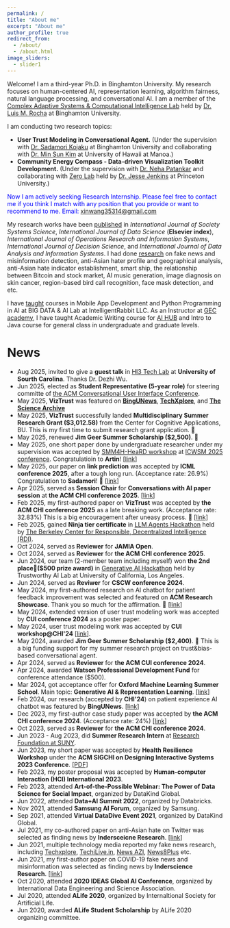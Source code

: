 ```yaml
---
permalink: /
title: "About me"
excerpt: "About me"
author_profile: true
redirect_from: 
  - /about/
  - /about.html
image_sliders:
  - slider1
---
```


Welcome! I am a third-year Ph.D. in Binghamton University. My research focuses on human-centered AI, representation learning, algorithm fairness, natural language processing, and conversational AI. I am a member of the [Complex Adaptive Systems & Computational Intelligence Lab](https://casci.binghamton.edu/casci.php) held by [Dr. Luis M. Rocha](https://casci.binghamton.edu/) at Binghamton University. 

I am conducting two research topics:
* __User Trust Modeling in Conversational Agent.__ (Under the supervision with [Dr. Sadamori Kojaku](https://skojaku.github.io/) at Binghamton University and collaborating with [Dr. Min Sun Kim](https://sci.manoa.hawaii.edu/min-sun-kim/) at University of Hawaii at Manoa.)
* __Community Energy Compass - Data-driven Visualization Toolkit Development.__ (Under the supervision with [Dr. Neha Patankar](https://patankarneha.wixsite.com/home) and collaborating with [Zero Lab](https://zero.lab.princeton.edu/) held by [Dr. Jesse Jenkins](https://environmenthalfcentury.princeton.edu/experts/jesse-jenkins) at Princeton University.)

<!---
Before that, I was a COVID-19 research team leader in the [BIG DATA & AI Lab](https://intelrabbit.com/research-projects/) at [IntelligentRabbit LLC](https://intelrabbit.com/services/). Besides, I was a machine learning engineer at Tianjin Value Fair Technology Inc in China for NLP-based financial application development for public company annual reports in 2017. I have earned my master's degree in Data Science in 2018 and a bachelor's degree in Industrial Engineering at Aeronautical Engineering direction in 2014. I am also a Data Science volunteer at [DataKind Global](https://www.datakind.org/), having served [Goolge AI Impact Challenge](https://impactchallenge.withgoogle.com/techforsocialgood) in 2019 and [data.org Growth and Recovery Challenge for COVID-19](https://data.org/initiatives/challenge/) in 2020.
In 2016, I achieved a certification from Google Developer StudyJams on Android mobile app in Java.
-->

<span style="color:blue">Now I am actively seeking Research Internship. Please feel free to contact me if you think I match with any position that you provide or want to recommend to me. Email: xinwang35314@gmail.com</span>

My research works have been [published](publications) in
*International Journal of Society Systems Science*, *International Journal of Data Science* (**Elsevier index**),
*International Journal of Operations Research and Information Systems*,
*International Journal of Decision Science*, and
*International Journal of Data Analysis and Information Systems*. 
I had done [research](research) on fake news and misinformation detection, anti-Asian hater profile and geographical 
analysis, anti-Asian hate indicator establishment, smart ship, the relationship between Bitcoin and stock market,
AI music generation, image diagnosis on skin cancer, region-based bird call recognition, face mask detection, and etc. 

I have [taught](teaching) courses in Mobile App Development and Python Programming in AI at BIG DATA & AI Lab at IntelligentRabbit LLC.
As an Instructor at [GEC academy](https://www.gecacademy.com/), I have taught Academic Writing course for [AI HUB](https://www.gecacademy.com/ai-hub) and Intro to Java course for general class in undergraduate and graduate levels. 

# News
* Aug 2025, invited to give a __guest talk__ in [HI3 Tech Lab](https://sites.google.com/view/wudezhi/research?authuser=0) at __University of Sourth Carolina__. Thanks Dr. Dezhi Wu.
* Jun 2025, elected as __Student Representative (5-year role)__ for steering committe of [the ACM Conversational User Interface Conference](https://cui.acm.org/2025/).
* May 2025, __VizTrust__ was featured on [__BingUNews__](https://www.binghamton.edu/news/story/5570/how-much-do-we-trust-chatbots-new-tool-from-binghamton-university-makes-it-easier-to-gauge), [__TechXplore__](https://techxplore.com/news/2025-05-chatbots-tool-easier-gauge.html), and [__The Science Archive__](https://thesciencearchive.org/2503-07279v1/)
* May 2025, __VizTrust__ successfully landed __Multidisciplinary Summer Research Grant ($3,012.58)__ from the Center for
Cognitive Applications, BU. This is my first time to submit research grant application. 🎉
* May 2025, renewed __Jim Geer Summer Scholarship ($2,500)__. 🎉
* May 2025, one short paper done by undergraduate researcher under my supervision was accepted by [SMM4H-HeaRD workshop](https://healthlanguageprocessing.org/smm4h-2025/) at [ICWSM 2025 conference](https://www.icwsm.org/2025/index.html). Congratulatioin to __Artin__! [[link](https://at2a.github.io/BingAster-ICWSM25/)]
* May 2025, our paper on __link prediction__ was accepted by __ICML conference 2025__, after a tough long run. (Acceptance rate:  26.9%) Congratulation to __Sadamori__! 🎉 [[link](https://arxiv.org/abs/2405.14985)]
* Apr 2025, served as __Session Chair__ for __Conversations with AI paper session__ at __the ACM CHI conference 2025__. [[link](https://programs.sigchi.org/chi/2025/program/session/195020)]
* Feb 2025, my first-authored paper on __VizTrust__ was accepted by __the ACM CHI conference 2025__ as a late breaking work. (Acceptance rate: 32.83%) This is a big encouragement after uneasy process. 🎉 [[link](https://xin-wang-kr.github.io/VizTrust-CHI25/)]
* Feb 2025, gained __Ninja tier certificate__ in [LLM Agents Hackathon](https://llmagents-learning.org/f24) held by [The Berkeley Center for Responsible, Decentralized Intelligence (RDI)](https://rdi.berkeley.edu/).
* Oct 2024, served as __Reviewer__ for __JAMIA Open__.
* Oct 2024, served as __Reviewer__ for __the ACM CHI conference 2025__.
* Jun 2024, our team (2-member team including myself) won __the 2nd place🥈($500 prize award)__ in [Generative AI Hackathon](https://dorahacks.io/hackathon/trustworthy-ai-gesucla/detail#ges-x-trustworthy-ai-lab-hackathon-background) held by Trustworthy AI Lab at University of California, Los Angeles.
* Jun 2024, served as __Reviwer__ for __CSCW conference 2024__.
* May 2024, my first-authored research on AI chatbot for patient feedback improvement was selected and featured on __ACM Research Showcase__. Thank you so much for the affirmation. 🎉 [[link](https://www.growkudos.com/publications/10.1145%252F3613905.3637149/reader)]
* May 2024, extended version of user trust modeling work was accepted by __CUI conference 2024__ as a poster paper.
* May 2024, user trust modeling work was accepted by __CUI workshop@CHI'24__ [[link](https://cui.acm.org/workshops/CHI2024/wp-content/uploads/2024/04/User-Trust-Modeling-in-Conversational-User-Interface-Based-onWord-Embedding-Bias.pdf)].
* May 2024, awarded __Jim Geer Summer Scholarship ($2,400)__. 🎉 This is a big funding support for my summer research project on trust&bias-based conversational agent.
* Apr 2024, served as __Reviewer__ for __the ACM CUI conference 2024__.
* Apr 2024, awarded __Watson Professional Development Fund__ for conference attendance ($500). 
* Mar 2024, got acceptance offer for __Oxford Machine Learning Summer School__. Main topic: __Generative AI & Representation Learning__. [[link](https://www.oxfordml.school/)] 
* Feb 2024, our research (accepted by __CHI'24__) on patient experience AI chatbot was featured by __BingUNews__. [[link](https://www.binghamton.edu/news/story/4765/watson-graduate-students-implement-ai-in-healthcare-practice-as-final-project)]
* Dec 2023, my first-author case study paper was accepted by __the ACM CHI conference 2024__. (Acceptance rate: 24%) [[link](https://xin-wang-kr.github.io/px-collection-AI-chatbot/)]
* Oct 2023, served as __Reviewer__ for __the ACM CHI conference 2024__. 
* Jun 2023 - Aug 2023, did __Summer Research Intern__ at [Research Foundation at SUNY](https://www.rfsuny.org/). 
* Jun 2023, my short paper was accepted by __Health Resilience Workshop__ under the __ACM SIGCHI on Designing Interactive Systems 2023 Conference__. [[PDF]](https://bpb-us-e1.wpmucdn.com/sites.psu.edu/dist/0/165972/files/2023/07/Xin-Wang-Improving-Patient-Experience-Feedback-Collection-for-Healthcare-Providers-through-Human-centered-Chatbot-Application.pdf)
* Feb 2023, my poster proposal was accepted by __Human-computer Interaction (HCI) International 2023__.
* Feb 2023, attended __Art-of-the-Possible Webinar: The Power of Data Science for Social Impact__, organized by DataKind Global.
* Jun 2022, attended __Data+AI Summit 2022__, organized by Databricks.
* Nov 2021, attended __Samsung AI Forum__, organized by Samsung.
* Sep 2021, attended __Virtual DataDive Event 2021__, organized by DataKind Global.
* Jul 2021, my co-authored paper on anti-Asian hate on Twitter was selected as finding news by __Indersceicne Research__. [[link](https://sciencespot.co.uk/covid-19-related-xenophobia.html)]
* Jun 2021, multiple technology media reported my fake news research, including [Techxplore](https://techxplore.com/news/2021-06-fake-news.html), [TechiLive.in](https://techilive.in/editing-out-fake-news/), [News AZI](https://newsazi.com/editing-out-fake-news/), [News8Plus](https://news8plus.com/editing-out-fake-news/) etc.
* Jun 2021, my first-author paper on COVID-19 fake news and misinformation was selected as finding news by __Inderscience Research__. [[link](https://sciencespot.co.uk/editing-out-fake-news.html)]
* Oct 2020, attended __2020 IDEAS Global AI Conference__, organized by International Data Engineering and Science Association.
* Jul 2020, attended __ALife 2020__, organized by Internaltional Society for Artificial Life.
* Jun 2020, awarded __ALife Student Scholarship__ by ALife 2020 organizing committee.
  
<!---
* Jul 2014, awarded __Third Prize of 2014 Cross-Strait Contest of Outstanding Bachelor’s Degree Thesis (10/15, among China Mainland, Hong Kong, Macao, and Taiwan)__ by Chinese Institute of Industrial Engineering.
-->
